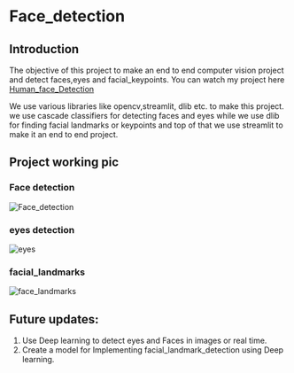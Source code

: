 # Face_detection

## Introduction
The objective of this project to make an end to end computer vision project and detect faces,eyes and facial_keypoints.
You can watch my project here [Human_face_Detection](https://share.streamlit.io/darkaido/human_face_detection/app.py)

We use various libraries like opencv,streamlit, dlib etc. to make this project. we use cascade classifiers for detecting faces and eyes while we use dlib for finding facial landmarks or keypoints and top of that we use streamlit to make it an end to end project.

## Project working pic
### Face detection
![Face_detection](https://user-images.githubusercontent.com/56019496/130449742-ded08f46-dc1d-4f6e-b06f-ecbbae3ac979.png)



### eyes detection
![eyes](https://user-images.githubusercontent.com/56019496/130449791-8e2c816f-2701-4f52-853f-f037a7037fbc.png)




### facial_landmarks
![face_landmarks](https://user-images.githubusercontent.com/56019496/130449808-04bc8af0-eabb-4528-bdd1-10073a8985b3.png)

## Future updates:
1. Use Deep learning to detect eyes and Faces in images or real time.
2. Create a model for Implementing facial_landmark_detection using Deep learning.

